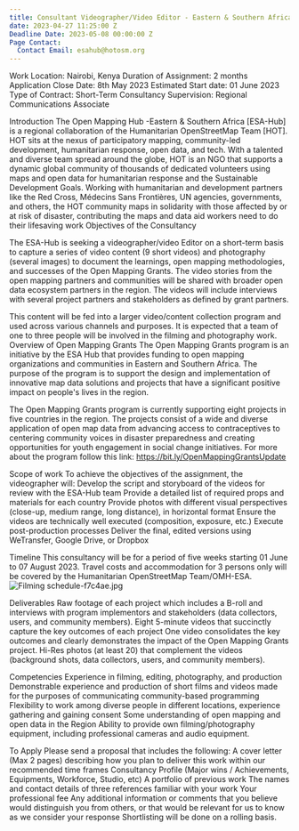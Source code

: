 ```yaml
---
title: Consultant Videographer/Video Editor - Eastern & Southern Africa
date: 2023-04-27 11:25:00 Z
Deadline Date: 2023-05-08 00:00:00 Z
Page Contact:
  Contact Email: esahub@hotosm.org
---
```


Work Location: Nairobi, Kenya
Duration of Assignment: 2 months
Application Close Date: 8th May 2023
Estimated Start date: 01 June 2023 
Type of Contract: Short-Term Consultancy
Supervision:  Regional Communications Associate


Introduction
The Open Mapping Hub -Eastern & Southern Africa [ESA-Hub]  is a regional collaboration of the Humanitarian OpenStreetMap Team [HOT]. HOT sits at the nexus of participatory mapping, community-led development, humanitarian response, open data, and tech. With a talented and diverse team spread around the globe, HOT is an NGO that supports a dynamic global community of thousands of dedicated volunteers using maps and open data for humanitarian response and the Sustainable Development Goals. Working with humanitarian and development partners like the Red Cross, Médecins Sans Frontières, UN agencies, governments, and others, the HOT community maps in solidarity with those affected by or at risk of disaster, contributing the maps and data aid workers need to do their lifesaving work
Objectives of the Consultancy

The ESA-Hub is seeking a videographer/video Editor on a short-term basis to capture a series of video content (9 short videos) and photography (several images) to document the learnings, open mapping methodologies, and successes of the Open Mapping Grants. 
The video stories from the open mapping partners and communities will be shared with broader open data ecosystem partners in the region. The videos will include interviews with several project partners and stakeholders as defined by grant partners. 


This content will be fed into a larger video/content collection program and used across various channels and purposes. It is expected that a team of one to three people will be involved in the filming and photography work. 
Overview of Open Mapping Grants
The Open Mapping Grants program is an initiative by the ESA Hub that provides funding to open mapping organizations and communities in Eastern and Southern Africa. The purpose of the program is to support the design and implementation of innovative map data solutions and projects that have a significant positive impact on people's lives in the region.

The Open Mapping Grants program is currently supporting eight projects in five countries in the region. The projects consist of a wide and diverse application of open map data from advancing access to contraceptives to centering community voices in disaster preparedness and creating opportunities for youth engagement in social change initiatives.
For more about the program follow this link: https://bit.ly/OpenMappingGrantsUpdate  

Scope of work
To achieve the objectives of the assignment, the videographer will:
Develop the script and storyboard of the videos for review with the ESA-Hub team 
Provide a detailed list of required props and materials for each country 
Provide photos with different visual perspectives (close-up, medium range, long distance), in horizontal format
Ensure the videos are technically well executed (composition, exposure, etc.)
Execute post-production processes
Deliver the final, edited versions using WeTransfer, Google Drive, or Dropbox


Timeline
This consultancy will be for a period of five weeks starting 01 June to 07  August 2023. 
Travel costs and accommodation for 3 persons only will be covered by the Humanitarian OpenStreetMap Team/OMH-ESA.
![Filming schedule-f7c4ae.jpg](/uploads/Filming%20schedule-f7c4ae.jpg)

Deliverables 
Raw footage of each project which includes a B-roll and interviews with program implementors and stakeholders (data collectors, users, and community members). 
Eight 5-minute videos that succinctly capture the key outcomes of each project
One video consolidates the key outcomes and clearly demonstrates the impact of the Open Mapping Grants project.
Hi-Res photos (at least 20) that complement the videos (background shots, data collectors, users, and community members).

Competencies 
Experience in filming, editing, photography, and production
Demonstrable experience and production of short films and videos made for the purposes of communicating community-based programming 
Flexibility to work among diverse people in different locations, experience gathering and gaining consent
Some understanding of open mapping and open data in the Region 
Ability to provide own filming/photography equipment, including professional cameras and audio equipment.

To Apply 
Please send a proposal that includes the following:
A cover letter (Max 2 pages) describing how you plan to deliver this work within our recommended time frames
Consultancy  Profile (Major wins / Achievements, Equipments, Workforce, Studio, etc)
A portfolio of previous work 
The names and contact details of three references familiar with your work
Your professional fee
Any additional information or comments that you believe would distinguish you from others, or that would be relevant for us to know as we consider your response
Shortlisting will be done on a rolling basis.
